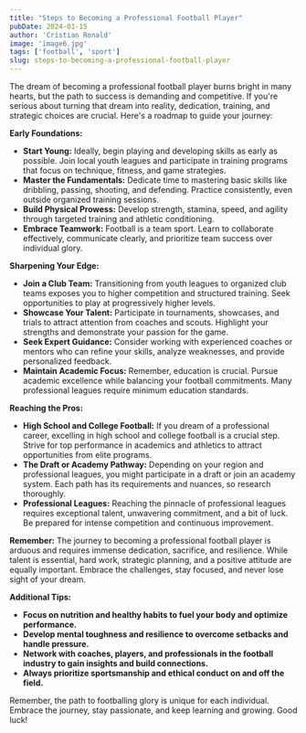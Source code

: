 ```yaml
---
title: "Steps to Becoming a Professional Football Player"
pubDate: 2024-01-15
author: 'Cristian Ronald'
image: 'image6.jpg'
tags: ['football', 'sport']
slug: steps-to-becoming-a-professional-football-player
---
```


The dream of becoming a professional football player burns bright in many hearts, but the path to success is demanding and competitive. If you're serious about turning that dream into reality, dedication, training, and strategic choices are crucial. Here's a roadmap to guide your journey:

**Early Foundations:**

* **Start Young:** Ideally, begin playing and developing skills as early as possible. Join local youth leagues and participate in training programs that focus on technique, fitness, and game strategies.
* **Master the Fundamentals:** Dedicate time to mastering basic skills like dribbling, passing, shooting, and defending. Practice consistently, even outside organized training sessions.
* **Build Physical Prowess:** Develop strength, stamina, speed, and agility through targeted training and athletic conditioning.
* **Embrace Teamwork:** Football is a team sport. Learn to collaborate effectively, communicate clearly, and prioritize team success over individual glory.

**Sharpening Your Edge:**

* **Join a Club Team:** Transitioning from youth leagues to organized club teams exposes you to higher competition and structured training. Seek opportunities to play at progressively higher levels.
* **Showcase Your Talent:** Participate in tournaments, showcases, and trials to attract attention from coaches and scouts. Highlight your strengths and demonstrate your passion for the game.
* **Seek Expert Guidance:** Consider working with experienced coaches or mentors who can refine your skills, analyze weaknesses, and provide personalized feedback.
* **Maintain Academic Focus:** Remember, education is crucial. Pursue academic excellence while balancing your football commitments. Many professional leagues require minimum education standards.

**Reaching the Pros:**

* **High School and College Football:** If you dream of a professional career, excelling in high school and college football is a crucial step. Strive for top performance in academics and athletics to attract opportunities from elite programs.
* **The Draft or Academy Pathway:** Depending on your region and professional leagues, you might participate in a draft or join an academy system. Each path has its requirements and nuances, so research thoroughly.
* **Professional Leagues:** Reaching the pinnacle of professional leagues requires exceptional talent, unwavering commitment, and a bit of luck. Be prepared for intense competition and continuous improvement.

**Remember:** The journey to becoming a professional football player is arduous and requires immense dedication, sacrifice, and resilience. While talent is essential, hard work, strategic planning, and a positive attitude are equally important. Embrace the challenges, stay focused, and never lose sight of your dream.

**Additional Tips:**

* **Focus on nutrition and healthy habits to fuel your body and optimize performance.**
* **Develop mental toughness and resilience to overcome setbacks and handle pressure.**
* **Network with coaches, players, and professionals in the football industry to gain insights and build connections.**
* **Always prioritize sportsmanship and ethical conduct on and off the field.**

Remember, the path to footballing glory is unique for each individual. Embrace the journey, stay passionate, and keep learning and growing. Good luck!

